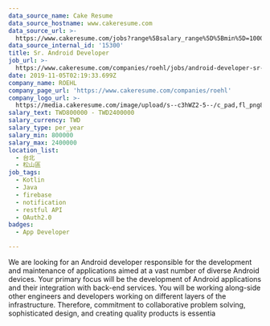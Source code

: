 ```yaml
---
data_source_name: Cake Resume
data_source_hostname: www.cakeresume.com
data_source_url: >-
  https://www.cakeresume.com/jobs?range%5Bsalary_range%5D%5Bmin%5D=1000000&refinementList%5Bprofession%5D%5B0%5D=tech_android-development&refinementList%5Bprofession%5D%5B1%5D=tech_ios-development
data_source_internal_id: '15300'
title: Sr. Android Developer
job_url: >-
  https://www.cakeresume.com/companies/roehl/jobs/android-developer-sr-android-developer
date: 2019-11-05T02:19:33.699Z
company_name: ROEHL
company_page_url: 'https://www.cakeresume.com/companies/roehl'
company_logo_url: >-
  https://media.cakeresume.com/image/upload/s--c3hWZ2-5--/c_pad,fl_png8,h_200,w_200/v1615521736/ucdwbci93nqkjvk8ctn6.png
salary_text: TWD800000 - TWD2400000
salary_currency: TWD
salary_type: per_year
salary_min: 800000
salary_max: 2400000
location_list:
  - 台北
  - 松山區
job_tags:
  - Kotlin
  - Java
  - firebase
  - notification
  - restful API
  - OAuth2.0
badges:
  - App Developer

---
```


We are looking for an Android developer responsible for the development and maintenance of applications aimed at a vast number of diverse Android devices. Your primary focus will be the development of Android applications and their integration with back-end services. You will be working along-side other engineers and developers working on different layers of the infrastructure. Therefore, commitment to collaborative problem solving, sophisticated design, and creating quality products is essentia